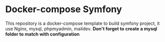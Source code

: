 # Docker-compose Symfony
This repository is a docker-compose template to build symfony project, it use Nginx, mysql, phpmyadmin, maildev.
**Don't forget to create a mysql folder to match with configuration**	

